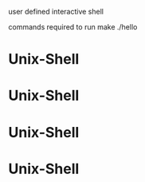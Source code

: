 
user defined interactive shell

commands required to run
make
./hello

# Unix-Shell
# Unix-Shell
# Unix-Shell
# Unix-Shell
